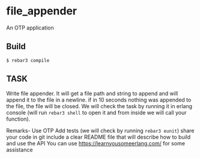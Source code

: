 file_appender
=====

An OTP application

Build
-----

    $ rebar3 compile

TASK
-----

Write file appender. It will get a file path and string to append and will append it to the file in a newline.
if in 10 seconds nothing was appended to the file, the file will be closed.
We will check the task by running it in erlang console (will run `rebar3 shell` to open it and from inside we will call your function).﻿

Remarks-
Use OTP
Add tests (we will check by running `rebar3 eunit`)
share your code in git
include a clear README file that will describe how to build and use the API
You can use https://learnyousomeerlang.com/ for some assistance  

